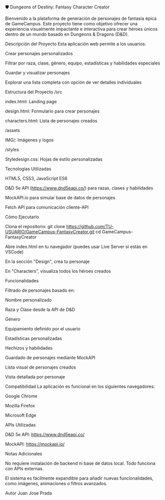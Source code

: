 🛡️ Dungeons of Destiny: Fantasy Character Creator

Bienvenido a la plataforma de generación de personajes de fantasía épica de GameCampus.
Este proyecto tiene como objetivo ofrecer una experiencia visualmente impactante e interactiva para crear héroes únicos dentro de un mundo basado en Dungeons & Dragons (D&D).

Descripción del Proyecto
Esta aplicación web permite a los usuarios:

Crear personajes personalizados

Filtrar por raza, clase, género, equipo, estadísticas y habilidades especiales

Guardar y visualizar personajes

Explorar una lista completa con opción de ver detalles individuales

Estructura del Proyecto
/src

index.html: Landing page

design.html: Formulario para crear personajes

characters.html: Lista de personajes creados

/assets

IMG/: Imágenes y logos

/styles

Styledesign.css: Hojas de estilo personalizadas

Tecnologías Utilizadas

HTML5, CSS3, JavaScript ES6

D&D 5e API (https://www.dnd5eapi.co/) para razas, clases y habilidades

MockAPI.io para simular base de datos de personajes

Fetch API para comunicación cliente-API

Cómo Ejecutarlo

Clona el repositorio:
git clone https://github.com/TU-USUARIO/GameCampus-FantasyCreator.git
cd GameCampus-FantasyCreator

Abre index.html en tu navegador (puedes usar Live Server si estás en VSCode)

En la sección "Design", crea tu personaje

En "Characters", visualiza todos los héroes creados

Funcionalidades

Filtrado de personajes basado en:

Nombre personalizado

Raza y Clase desde la API de D&D

Género

Equipamiento definido por el usuario

Estadísticas personalizadas

Hechizos y habilidades

Guardado de personajes mediante MockAPI

Lista visual de personajes creados

Vista detallada por personaje

Compatibilidad
La aplicación es funcional en los siguientes navegadores:

Google Chrome

Mozilla Firefox

Microsoft Edge

APIs Utilizadas

D&D 5e API: https://www.dnd5eapi.co/

MockAPI: https://mockapi.io/

Notas Adicionales

No requiere instalación de backend ni base de datos local. Todo funciona con APIs externas.

El sistema es fácilmente expandible para añadir nuevas funcionalidades, como imágenes, animaciones o filtros avanzados.

Autor
Juan Jose Prada